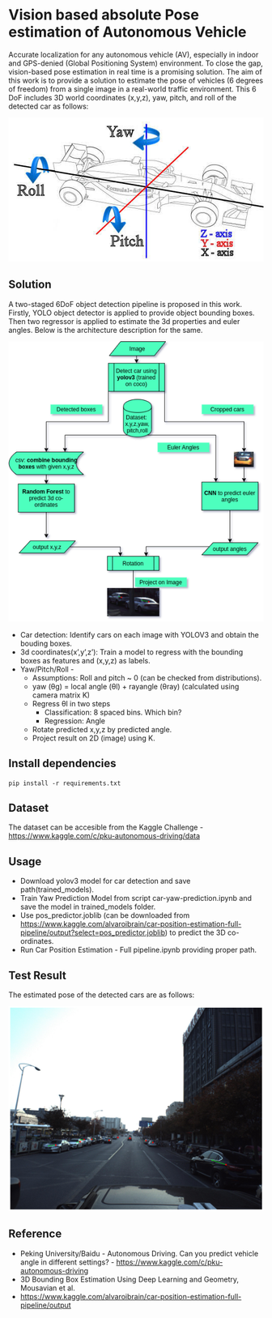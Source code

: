 # Vision based absolute Pose estimation of Autonomous Vehicle

Accurate localization for any autonomous vehicle (AV), especially in indoor and GPS-denied (Global Positioning System) environment. To close the gap, vision-based pose estimation in real time is a promising solution. The aim of this work is to provide a solution to estimate the pose of vehicles (6 degrees of freedom) from a single image in a real-world traffic environment. This 6 DoF includes 3D world coordinates (x,y,z), yaw, pitch, and roll of the detected car as follows:
<p align="center">
  <img src="images/motion_yaw_pitch_roll.jpg" />
</p>

## Solution

A two-staged 6DoF object detection pipeline is proposed in this work. Firstly, YOLO object detector is applied to provide object bounding boxes. Then two regressor is applied to estimate the 3d properties and euler angles.
Below is the architecture description for the same.


<p align="center">
  <img src="images/diagram2.png" />
</p>


- Car detection: Identify cars on each image with YOLOV3 and obtain the bouding boxes.
- 3d coordinates(x’,y’,z’): Train a model to regress with the bounding boxes as features and (x,y,z) as labels.
- Yaw/Pitch/Roll - 
  - Assumptions: Roll and pitch ~ 0 (can be checked from distributions).
  - yaw  (θg) = local angle (θl) + rayangle (θray) (calculated using camera matrix K)
  - Regress θl in two steps
    - Classification:  8 spaced bins. Which bin?
    - Regression: Angle
  - Rotate predicted x,y,z by predicted angle.
  - Project result on 2D (image) using K.


## Install dependencies
```
pip install -r requirements.txt
```

## Dataset
The dataset can be accesible from the Kaggle Challenge - https://www.kaggle.com/c/pku-autonomous-driving/data 

## Usage
- Download yolov3 model for car detection and save path(trained_models).
- Train Yaw Prediction Model from script car-yaw-prediction.ipynb and save the model in trained_models folder.
- Use pos_predictor.joblib (can be downloaded from https://www.kaggle.com/alvaroibrain/car-position-estimation-full-pipeline/output?select=pos_predictor.joblib) to predict the 3D co-ordinates. 
- Run Car Position Estimation - Full pipeline.ipynb providing proper path.

## Test Result
The estimated pose of the detected cars are as follows:

<p align="center">
  <img src="images/download.png" />
</p>

## Reference
- Peking University/Baidu - Autonomous Driving. Can you predict vehicle angle in different settings? - https://www.kaggle.com/c/pku-autonomous-driving
- 3D Bounding Box Estimation Using Deep Learning and Geometry, Mousavian et al.
- https://www.kaggle.com/alvaroibrain/car-position-estimation-full-pipeline/output

